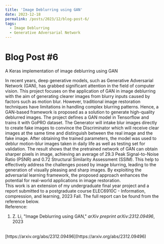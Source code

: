 ```yaml
---
title: 'Image Deblurring using GAN'
date: 2023-12-18
permalink: /posts/2023/12/blog-post-6/
tags:
  - Image Deblurring
  - Generative Adversarial Network
---
```


Blog Post #6
======
A Keras implementation of image deblurring using GAN


In recent years, deep generative models, such as Generative Adversarial Network (GAN), has grabbed significant attention in the field of computer vision. This project focuses on the application of GAN in image deblurring with the aim of generating clearer images from blurry inputs caused by factors such as motion blur. However, traditional image restoration techniques have limitations in handling complex blurring patterns. Hence, a GAN-based framework is proposed as a solution to generate high-quality deblurred images. The project defines a GAN model in Tensorflow and trains it with GoPRO dataset. The Generator will intake blur images directly to create fake images to convince the Discriminator which will receive clear images at the same time and distinguish between the real image and the fake image. After obtaining the trained parameters, the model was used to deblur motion-blur images taken in daily life as well as testing set for validation. The result shows that the pretrained network of GAN can obtain sharper pixels in image, achieving an average of 29.3 Peak Signal-to-Noise Ratio (PSNR) and 0.72 Structural Similarity Assessment (SSIM). This help to effectively address the challenges posed by image blurring, leading to the generation of visually pleasing and sharp images. By exploiting the adversarial learning framework, the proposed approach enhances the potential for real-world applications in image restoration. 
<br>
This work is an extension of my undergraduate final year project and a report submitted to a postgraduate course ELEC6910C - Information, compression, and learning, 2023 Fall. The full report can be found from the reference below. 
<br>
Reference:
<br>
1.  Z. Li, "Image Deblurring using GAN," <i>arXiv preprint arXiv:2312.09496</i>, 2023
<br>
[https://arxiv.org/abs/2312.09496](https://arxiv.org/abs/2312.09496)

